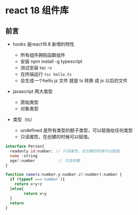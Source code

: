 # react 18  组件库

## 前言

+ hooks 是react16.8 新增的特性
  + 所有组件拥抱函数组件
  + 安装 npm install -g typescript
  + 测试安装 tsc -v
  + 在终端运行 ` tsc hello.ts `
  + 会生成一个hello.js 文件  就是 ts 转换 成 js 以后的文件

+ javascript 两大类型
  + 原始类型
  + 对象类型

+ 类型（ts）
  + undefined 是所有类型的额子类型，可以赋值给任何类型
  + 只读属性，在创建的时候可以赋值。
  
```js
interface Person{
  readonly id:number; // 只读属性，在创建的时候可以赋值
  name :string
  age?:number          // 可选参数
}

function name(x:number,y:number,z?:number):number {
  if (typeof ==='number'){
    return x+y+z
  }else{
        return x+y
  }
  return
}





```
